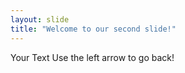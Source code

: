 ```yaml
---
layout: slide 
title: "Welcome to our second slide!"
---
```

Your Text
Use the left arrow to go back! 
